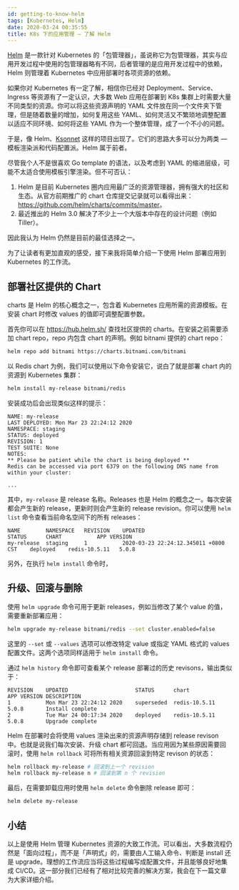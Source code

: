 ```yaml
---
id: getting-to-know-helm
tags: [Kubernetes, Helm]
date: 2020-03-24 00:35:55
title: K8s 下的应用管理 — 了解 Helm
---
```


[Helm](https://helm.sh/) 是一款针对 Kubernetes 的「包管理器」，虽说称它为包管理器，其实与应用开发过程中使用的包管理器略有不同，后者管理的是应用开发过程中的依赖，Helm 则管理着 Kubernetes 中应用部署时各项资源的依赖。

如果你对 Kubernetes 有一定了解，相信你已经对 Deployment、Service、Ingress 等资源有了一定认识，大多数 Web 应用在部署到 K8s 集群上时需要大量不同类型的资源。你可以将这些资源声明的 YAML 文件放在同一个文件夹下管理，但是随着数量的增加，如何复用这些 YAML、如何灵活又不繁琐地调整配置以适应不同环境、如何将这些 YAML 作为一个整体管理，成了一个不小的问题。

<!--more-->

于是，像 Helm、[Ksonnet](https://github.com/ksonnet/ksonnet) 这样的项目出现了。它们的思路大多可以分为两类 — 模板渲染派和代码配置派。Helm 属于前者。

尽管我个人不是很喜欢 Go template 的语法，以及考虑到 YAML 的缩进层级，可能不太适合使用模板引擎渲染。但不可否认：

1. Helm 是目前 Kubernetes 圈内应用最广泛的资源管理器，拥有强大的社区和生态。从官方前期推广的 chart 仓库提交记录就可以看得出来：<https://github.com/helm/charts/commits/master>。
2. 最近推出的 Helm 3.0 解决了不少上一个大版本中存在的设计问题（例如 Tiller）。

因此我认为 Helm 仍然是目前的最佳选择之一。

为了让读者有更加直观的感受，接下来我将简单介绍一下使用 Helm 部署应用到 Kubernetes 的工作流。

## 部署社区提供的 Chart

charts 是 Helm 的核心概念之一，包含着 Kubernetes 应用所需的资源模板。在安装 chart 时修改 values 的值即可调整配置参数。

首先你可以在 <https://hub.helm.sh/> 查找社区提供的 charts。在安装之前需要添加 chart repo，repo 内包含 chart 的声明。例如 bitnami 提供的 chart repo：

```bash
helm repo add bitnami https://charts.bitnami.com/bitnami
```

以 Redis chart 为例，我们可以使用以下命令安装它，说白了就是部署 chart 内的资源到 Kubernetes 集群：

```bash
helm install my-release bitnami/redis
```

安装成功后会出现类似这样的提示：

```plain
NAME: my-release
LAST DEPLOYED: Mon Mar 23 22:24:12 2020
NAMESPACE: staging
STATUS: deployed
REVISION: 1
TEST SUITE: None
NOTES:
** Please be patient while the chart is being deployed **
Redis can be accessed via port 6379 on the following DNS name from within your cluster:

...
```

其中，`my-release` 是 release 名称。Releases 也是 Helm 的概念之一。每次安装都会产生新的 release，更新时则会产生新的 release revision。你可以使用 `helm list` 命令查看当前命名空间下的所有 releases：

<!-- markdownlint-capture -->
<!-- markdownlint-disable MD010 -->
```plain
NAME      	NAMESPACE	REVISION	UPDATED                             	STATUS  	CHART        	APP VERSION
my-release	staging  	1       	2020-03-23 22:24:12.345011 +0800 CST	deployed	redis-10.5.11	5.0.8
```
<!-- markdownlint-restore -->

另外，在执行 `helm install` 命令时，

## 升级、回滚与删除

使用 `helm upgrade` 命令可用于更新 releases，例如当修改了某个 value 的值，需要重新部署应用：

```bash
helm upgrade my-release bitnami/redis --set cluster.enabled=false
```

这里的 `--set` 或 `--values` 选项可以修改特定 value 或指定 YAML 格式的 values 配置文件。这两个选项同样适用于 `helm install` 命令。

通过 `helm history` 命令即可查看某个 release 部署过的历史 revisons，输出类似于：

<!-- markdownlint-capture -->
<!-- markdownlint-disable MD010 -->
```plain
REVISION	UPDATED                 	STATUS    	chart        	APP VERSION	DESCRIPTION
1       	Mon Mar 23 22:24:12 2020	superseded	redis-10.5.11	5.0.8      	Install complete
2       	Tue Mar 24 00:17:34 2020	deployed  	redis-10.5.11	5.0.8      	Upgrade complete
```
<!-- markdownlint-restore -->

Helm 在部署时会将使用 values 渲染出来的资源声明存储到 release revison 中。也就是说我们每次安装、升级 chart 都可回退。当应用因为某些原因需要回滚时，使用 `helm rollback` 可将所有相关资源回滚到特定 revison 的状态：

```bash
helm rollback my-release # 回滚到上一个 revision
helm rollback my-release n # 回滚到第 n 个 revision
```

最后，在需要卸载应用时使用 `helm delete` 命令删除 release 即可：

```bash
helm delete my-release
```

## 小结

以上是使用 Helm 管理 Kubernetes 资源的大致工作流。可以看出，大多数流程仍然是「面向过程」，而不是「声明式」的，需要由人工输入命令、判断是 install 还是 upgrade。理想的工作流应当将这些过程编写成配置文件，并且能够良好地集成 CI/CD。这一部分我们已经有了相对比较完善的解决方案，我会在下一篇文章为大家详细介绍。
